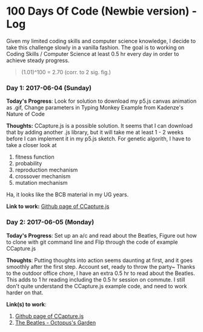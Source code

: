 # 100 Days Of Code (Newbie version) - Log
Given my limited coding skills and computer science knowledge, I decide to take this challenge slowly in a vanilla fashion. The goal is to working on Coding Skills / Computer Science at least 0.5 hr every day in order to achieve steady progress.
> (1.01)^100 = 2.70 (corr. to 2 sig. fig.)

### Day 1: 2017-06-04 (Sunday)
<!--- ##### (delete me or comment me out)--->

**Today's Progress**: Look for solution to download my p5.js canvas animation as .gif, Change parameters in Typing Monkey Example from Kadenze's Nature of Code

**Thoughts:** CCapture.js is a possible solution. It seems that I can download that by adding another .js library, but it will take me at least 1 - 2 weeks before I can implement it in my p5.js sketch. For genetic algorith, I have to take a closer look at 
1. fitness function
2. probability
3. reproduction mechanism
4. crossover mechanism
5. mutation mechanism

Ha, it looks like the BCB material in my UG years.

**Link to work:** [Github page of CCapture.js](https://github.com/spite/ccapture.js)

### Day 2: 2017-06-05 (Monday)
<!--- ##### (delete me or comment me out) --->

**Today's Progress**: Set up an a/c and read about the Beatles, Figure out how to clone with git command line and Flip through the code of example CCapture.js

**Thoughts**: Putting thoughts into action seems daunting at first, and it goes smoothly after the first step. Account set, ready to throw the party~ Thanks to the outdoor office chore, I have an extra 0.5 hr to read about the Beatles. This adds to 1 hr reading including the 0.5 hr session on commute. I still don't quite understand the CCapture.js example code, and need to work harder on that.

**Link(s) to work**: 
1. [Github page of CCapture.js](https://github.com/spite/ccapture.js)
2. [The Beatles - Octopus's Garden](https://www.youtube.com/watch?v=c0vFUxE3SrM)

<!--- 
### Day 1: June 27, Monday

**Today's Progress**: I've gone through many exercises on FreeCodeCamp.

**Thoughts** I've recently started coding, and it's a great feeling when I finally solve an algorithm challenge after a lot of attempts and hours spent.

**Link(s) to work**
1. [Find the Longest Word in a String](https://www.freecodecamp.com/challenges/find-the-longest-word-in-a-string)
2. [Title Case a Sentence](https://www.freecodecamp.com/challenges/title-case-a-sentence)
--->
